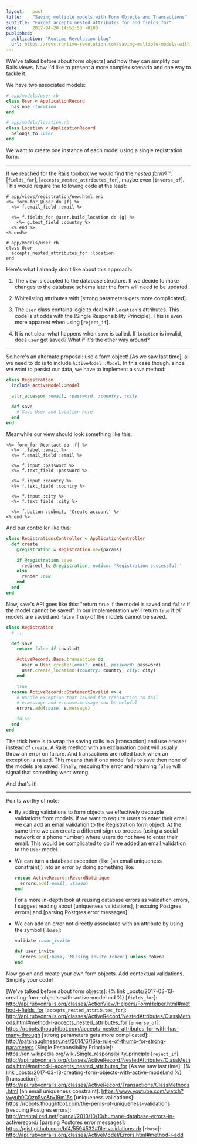 ```yaml
---
layout:   post
title:    "Saving multiple models with Form Objects and Transactions"
subtitle: "Forget accepts_nested_attributes_for and fields_for"
date:     2017-04-20 14:51:53 +0100
published:
  publication: "Runtime Revolution blog"
  url: https://revs.runtime-revolution.com/saving-multiple-models-with-form-objects-and-transactions-2c26f37f7b9a
---
```

[We've talked before about form objects] and how they can simplify our Rails views.
Now I'd like to present a more complex scenario and one way to tackle it.

We have two associated models:

```ruby
# app/models/user.rb
class User < ApplicationRecord
  has_one :location
end

# app/models/location.rb
class Location < ApplicationRecord
  belongs_to :user
end
```

We want to create one instance of each model using a single registration form.

---

If we reached for the Rails toolbox we would find the *nested form*®™:
[`fields_for`], [`accepts_nested_attributes_for`], maybe even [`inverse_of`].
This would require the following code at the least:

```erb
# app/views/registration/new.html.erb
<%= form_for @user do |f| %>
  <%= f.email_field :email %>

  <%= f.fields_for @user.build_location do |g| %>
    <%= g.text_field :country %>
  <% end %>
<% end%>

# app/models/user.rb
class User
  accepts_nested_attributes_for :location
end
```

Here's what I already don't like about this approach:

1. The view is coupled to the database structure.
   If we decide to make changes to the database schema later the form will need to be updated.

2. Whitelisting attributes with [strong parameters gets more complicated].

3. The `User` class contains logic to deal with `Location`'s attributes.
   This code is at odds with the [Single Responsibility Principle].
   This is even more apparent when using [`reject_if`].

4. It is not clear what happens when `save` is called.
   If `location` is invalid, does `user` get saved? What if it's the other way around?

---

So here's an alternate proposal: use a form object!
[As we saw last time], all we need to do is to include `ActiveModel::Model`.
In this case though, since we want to persist our data, we have to implement a `save` method:

```ruby
class Registration
  include ActiveModel::Model

  attr_accessor :email, :password, :country, :city

  def save
    # Save User and Location here
  end
end
```

Meanwhile our view should look something like this:

```erb
<%= form_for @contact do |f| %>
  <%= f.label :email %>
  <%= f.email_field :email %>

  <%= f.input :password %>
  <%= f.text_field :password %>

  <%= f.input :country %>
  <%= f.text_field :country %>

  <%= f.input :city %>
  <%= f.text_field :city %>

  <%= f.button :submit, 'Create account' %>
<% end %>
```

And our controller like this:

```ruby
class RegistrationsController < ApplicationController
  def create
    @registration = Registration.new(params)

    if @registration.save
      redirect_to @registration, notice: 'Registration successful!'
    else
      render :new
    end
  end
end
```

Now, `save`'s API goes like this: "return `true` if the model is saved and `false` if the model cannot be saved".
In our implementation we'll return `true` if *all* models are saved and `false` if *any* of the models cannot be saved.

```ruby
class Registration
  # ...

  def save
    return false if invalid?

    ActiveRecord::Base.transaction do
      user = User.create!(email: email, password: password)
      user.create_location!(country: country, city: city)
    end

    true
  rescue ActiveRecord::StatementInvalid => e
    # Handle exception that caused the transaction to fail
    # e.message and e.cause.message can be helpful
    errors.add(:base, e.message)

    false
  end
end
```

The trick here is to wrap the saving calls in a [transaction] and use `create!` instead of `create`.
A Rails method with an exclamation point will usually throw an error on failure.
And transactions are rolled back when an exception is raised.
This means that if one model fails to save then none of the models are saved.
Finally, rescuing the error and returning `false` will signal that something went wrong.

And that's it!

---

Points worthy of note:

* By adding validations to form objects we effectively decouple validations from models.
  If we want to require users to enter their email we can add an email validation to the Registration form object.
  At the same time we can create a different sign up process (using a social network or a phone number) where users do not have to enter their email.
  This would be complicated to do if we added an email validation to the `User` model.

* We can turn a database exception (like [an email uniqueness constraint]) into an error by doing something like:

  ```ruby
  rescue ActiveRecord::RecordNotUnique
    errors.add(:email, :taken)
  end
  ```

  For a more in-depth look at reusing database errors as validation errors, I suggest reading about
  [uniqueness validations], [rescuing Postgres errors] and [parsing Postgres error messages].

* We can add an error not directly associated with an attribute by using the symbol [`:base`]:

  ```ruby
  validate :user_invite

  def user_invite
    errors.add(:base, 'Missing invite token') unless token?
  end
  ```

Now go on and create your own form objects.
Add contextual validations.
Simplify your code!


[We've talked before about form objects]: {% link _posts/2017-03-13-creating-form-objects-with-active-model.md %}
[`fields_for`]: http://api.rubyonrails.org/classes/ActionView/Helpers/FormHelper.html#method-i-fields_for
[`accepts_nested_attributes_for`]: http://api.rubyonrails.org/classes/ActiveRecord/NestedAttributes/ClassMethods.html#method-i-accepts_nested_attributes_for
[`inverse_of`]: https://robots.thoughtbot.com/accepts-nested-attributes-for-with-has-many-through
[strong parameters gets more complicated]: http://patshaughnessy.net/2014/6/16/a-rule-of-thumb-for-strong-parameters
[Single Responsibility Principle]: https://en.wikipedia.org/wiki/Single_responsibility_principle
[`reject_if`]: http://api.rubyonrails.org/classes/ActiveRecord/NestedAttributes/ClassMethods.html#method-i-accepts_nested_attributes_for
[As we saw last time]: {% link _posts/2017-03-13-creating-form-objects-with-active-model.md %}
[transaction]: http://api.rubyonrails.org/classes/ActiveRecord/Transactions/ClassMethods.html
[an email uniqueness constraint]: https://www.youtube.com/watch?v=yuh9COzp5vo&t=19m15s
[uniqueness validations]: https://robots.thoughtbot.com/the-perils-of-uniqueness-validations
[rescuing Postgres errors]: http://mentalized.net/journal/2013/10/10/humane-database-errors-in-activerecord/
[parsing Postgres error messages]: https://gist.github.com/bf4/5594532#file-validations-rb
[`:base`]: http://api.rubyonrails.org/classes/ActiveModel/Errors.html#method-i-add
